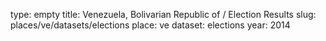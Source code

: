 type: empty
title: Venezuela, Bolivarian Republic of / Election Results
slug: places/ve/datasets/elections
place: ve
dataset: elections
year: 2014
